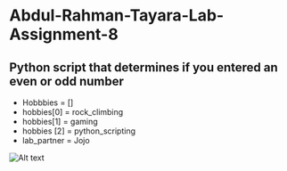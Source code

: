 # Abdul-Rahman-Tayara-Lab-Assignment-8

## Python script that determines if you entered an even or odd number

- Hobbbies = []
- hobbies[0] = rock_climbing
- hobbies[1] = gaming
- hobbies [2] = python_scripting
- lab_partner = Jojo

![Alt text](https://media.licdn.com/dms/image/D4E03AQGszF6lESZ-mA/profile-displayphoto-shrink_200_200/0/1703885099816?e=2147483647&v=beta&t=0VFClxT-DDEzhDvDfJOOX0AerIXE-2NF1PU0cf7whtw)


